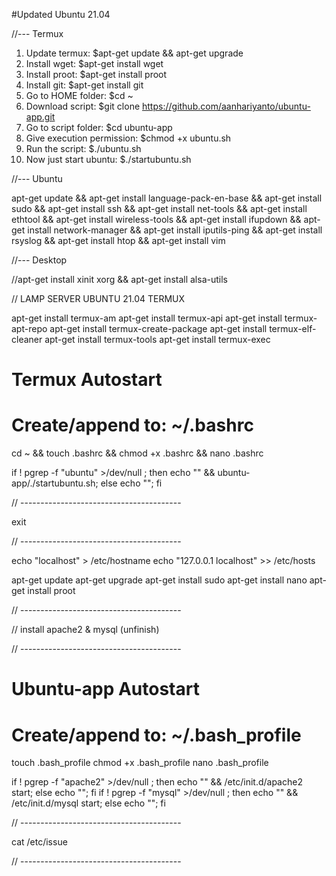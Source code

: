 #Updated Ubuntu 21.04

//--- Termux

1. Update termux: $apt-get update && apt-get upgrade
2. Install wget: $apt-get install wget
3. Install proot: $apt-get install proot
4. Install git: $apt-get install git
5. Go to HOME folder: $cd ~
6. Download script: $git clone https://github.com/aanhariyanto/ubuntu-app.git
7. Go to script folder: $cd ubuntu-app
8. Give execution permission: $chmod +x ubuntu.sh
9. Run the script: $./ubuntu.sh
10. Now just start ubuntu: $./startubuntu.sh

//--- Ubuntu

apt-get update && apt-get install language-pack-en-base && apt-get install sudo && apt-get install ssh && apt-get install net-tools && apt-get install ethtool && apt-get install wireless-tools && apt-get install ifupdown && apt-get install network-manager && apt-get install iputils-ping && apt-get install rsyslog && apt-get install htop && apt-get install vim

//--- Desktop

//apt-get install xinit xorg && apt-get install alsa-utils


// LAMP SERVER UBUNTU 21.04 TERMUX

apt-get install termux-am
apt-get install termux-api
apt-get install termux-apt-repo
apt-get install termux-create-package
apt-get install termux-elf-cleaner
apt-get install termux-tools
apt-get install termux-exec

# Termux Autostart
# Create/append to:  ~/.bashrc

cd ~ && touch .bashrc && chmod +x .bashrc && nano .bashrc

if ! pgrep -f "ubuntu" >/dev/null ; then echo "" && ubuntu-app/./startubuntu.sh; else echo ""; fi

// ----------------------------------------

exit

// ----------------------------------------

echo "localhost" > /etc/hostname
echo "127.0.0.1 localhost" >> /etc/hosts

apt-get update
apt-get upgrade
apt-get install sudo
apt-get install nano
apt-get install proot

// ----------------------------------------

// install apache2 & mysql (unfinish)

// ----------------------------------------

# Ubuntu-app Autostart
# Create/append to:  ~/.bash_profile

touch .bash_profile
chmod +x .bash_profile
nano .bash_profile

if ! pgrep -f "apache2" >/dev/null ; then echo "" && /etc/init.d/apache2 start; else echo ""; fi
if ! pgrep -f "mysql" >/dev/null ; then echo "" && /etc/init.d/mysql start; else echo ""; fi

// ----------------------------------------

cat /etc/issue

// ----------------------------------------

